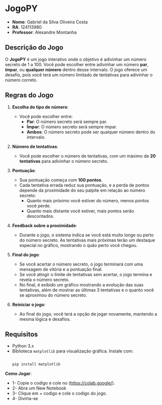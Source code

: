 # JogoPY

- **Nome**: Gabriel da Silva Oliveira Costa
- **RA**: 124113980
- **Professor**: Alexandre Montanha

## Descrição do Jogo

O **JogoPY** é um jogo interativo onde o objetivo é adivinhar um número secreto de 1 a 100. Você pode escolher entre adivinhar um número **par**, **ímpar**, ou **qualquer número** dentro desse intervalo. O jogo oferece um desafio, pois você terá um número limitado de tentativas para adivinhar o número correto.

## Regras do Jogo

1. **Escolha do tipo de número**:
   - Você pode escolher entre:
     - **Par**: O número secreto será sempre par.
     - **Ímpar**: O número secreto será sempre ímpar.
     - **Ambos**: O número secreto pode ser qualquer número dentro do intervalo.

2. **Número de tentativas**:
   - Você pode escolher o número de tentativas, com um máximo de **20 tentativas** para adivinhar o número secreto.

3. **Pontuação**:
   - Sua pontuação começa com **100 pontos**.
   - Cada tentativa errada reduz sua pontuação, e a perda de pontos depende da proximidade do seu palpite em relação ao número secreto:
     - Quanto mais próximo você estiver do número, menos pontos você perde.
     - Quanto mais distante você estiver, mais pontos serão descontados.

4. **Feedback sobre a proximidade**:
   - Durante o jogo, o sistema indica se você está muito longe ou perto do número secreto. As tentativas mais próximas terão um destaque especial no gráfico, mostrando o quão perto você chegou.

5. **Final do jogo**:
   - Se você acertar o número secreto, o jogo terminará com uma mensagem de vitória e a pontuação final.
   - Se você atingir o limite de tentativas sem acertar, o jogo termina e revela o número secreto.
   - No final, é exibido um gráfico mostrando a evolução das suas tentativas, além de mostrar as últimas 3 tentativas e o quanto você se aproximou do número secreto.

6. **Reiniciar o jogo**:
   - Ao final do jogo, você terá a opção de jogar novamente, mantendo a mesma lógica e desafios.

## Requisitos

- Python 3.x
- Biblioteca `matplotlib` para visualização gráfica. Instale com:
  ```bash
  
  pip install matplotlib

**Como Jogar**:
* 1- Copie o codigo e cole no (https://colab.google/).
* 2- Abra um New Notebook
* 3- Clique em + codigo e cole o codigo do jogo. 
* 4- Divirta-se 

